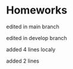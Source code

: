 # Homeworks


edited in main branch 

edited in develop branch


added 4 lines localy

added 2 lines

